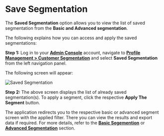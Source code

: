 # Save Segmentation

The **Saved Segmentation** option allows you to view the list of saved segmentation from the **Basic and Advanced segmentation**.

The following explains how you can access and apply the saved segmentations:

**Step 1:** Log in to your <a href = https://adminconsole.loginradius.com/ target=_blank>**Admin Console**</a> account, navigate to <a href = https://adminconsole.loginradius.com/profile-management/customer-segmentation/basic-segmentation target=_blank>**Profile Management > Customer Segmentation**</a> and select **Saved Segmentation** from the left navigation panel.

The following screen will appear:

![Saved Segmentation](https://apidocs.lrcontent.com/images/cs13_209385e83c2ad1bf189.39513211.png "Saved Segmentation")


**Step 2:** The above screen displays the list of already saved segmentation(s). To apply a segment, click the respective **Apply The Segment** button. 

The application redirects you to the respective basic or advanced segment screen with the applied filter. There you can view the results and export data if required. For more details, refer to the [**Basic Segemention**](https://www.loginradius.com/legacy/docs/customer-management/customer-segmentation/basic-segmentation/) or [**Advanced Segmentation**](https://www.loginradius.com/legacy/docs/customer-management/customer-segmentation/advanced-segmentation/) section.

